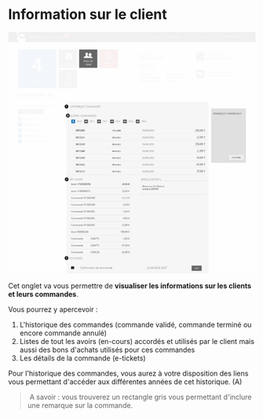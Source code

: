 # Information sur le client


![informationsurleclient-8](images/informationsurleclient-8.png)


<p>Cet onglet va vous permettre de <strong>visualiser les informations sur les clients et leurs commandes</strong>.</p>
<p>Vous pourrez y apercevoir :</p>
<ol>
<li>L'historique des commandes (commande valid&eacute;, commande termin&eacute; ou encore commande annul&eacute;)</li>
<li>Listes de tout les avoirs (en-cours) accord&eacute;s et utilis&eacute;s par le client mais aussi des bons d'achats utilis&eacute;s pour ces commandes</li>
<li>Les d&eacute;tails de la commande (e-tickets)</li>
</ol>
<p>Pour l'historique des commandes, vous aurez &agrave; votre disposition des liens vous permettant d'acc&eacute;der aux diff&eacute;rentes ann&eacute;es de cet historique. (A)</p>
<blockquote>
<p>&nbsp;A savoir : vous trouverez un rectangle gris vous permettant d'inclure une remarque sur la commande.</p>
</blockquote>

